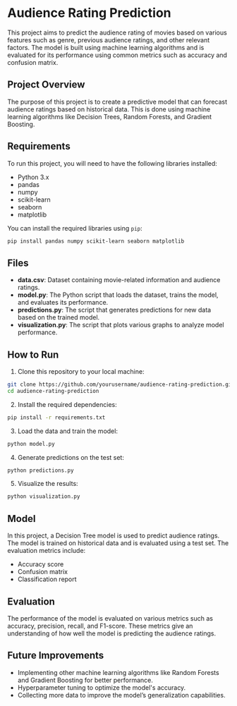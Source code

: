 # Audience Rating Prediction

This project aims to predict the audience rating of movies based on various features such as genre, previous audience ratings, and other relevant factors. The model is built using machine learning algorithms and is evaluated for its performance using common metrics such as accuracy and confusion matrix.

## Project Overview

The purpose of this project is to create a predictive model that can forecast audience ratings based on historical data. This is done using machine learning algorithms like Decision Trees, Random Forests, and Gradient Boosting.

## Requirements

To run this project, you will need to have the following libraries installed:

- Python 3.x
- pandas
- numpy
- scikit-learn
- seaborn
- matplotlib

You can install the required libraries using `pip`:

```bash
pip install pandas numpy scikit-learn seaborn matplotlib
```

## Files

- **data.csv**: Dataset containing movie-related information and audience ratings.
- **model.py**: The Python script that loads the dataset, trains the model, and evaluates its performance.
- **predictions.py**: The script that generates predictions for new data based on the trained model.
- **visualization.py**: The script that plots various graphs to analyze model performance.

## How to Run

1. Clone this repository to your local machine:

```bash
git clone https://github.com/yourusername/audience-rating-prediction.git
cd audience-rating-prediction
```

2. Install the required dependencies:

```bash
pip install -r requirements.txt
```

3. Load the data and train the model:

```bash
python model.py
```

4. Generate predictions on the test set:

```bash
python predictions.py
```

5. Visualize the results:

```bash
python visualization.py
```

## Model

In this project, a Decision Tree model is used to predict audience ratings. The model is trained on historical data and is evaluated using a test set. The evaluation metrics include:

- Accuracy score
- Confusion matrix
- Classification report

## Evaluation

The performance of the model is evaluated on various metrics such as accuracy, precision, recall, and F1-score. These metrics give an understanding of how well the model is predicting the audience ratings.

## Future Improvements

- Implementing other machine learning algorithms like Random Forests and Gradient Boosting for better performance.
- Hyperparameter tuning to optimize the model's accuracy.
- Collecting more data to improve the model’s generalization capabilities.

